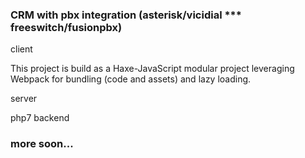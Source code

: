 ### CRM with pbx integration (asterisk/vicidial *** freeswitch/fusionpbx)

client

This project is build as a Haxe-JavaScript modular project leveraging Webpack for bundling (code and assets) and lazy loading.

server

php7 backend

### more soon...
